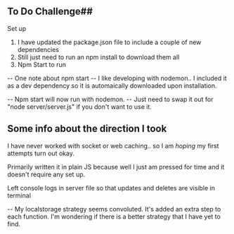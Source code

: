 ## To Do Challenge##

Set up
1. I have updated the package.json file to include a couple of new dependencies
2. Still just need to run an npm install to download them all
3. Npm Start to run

-- One note about npm start --
I like developing with nodemon.. I included it as a dev dependency so it is automaically downloaded upon installation.

-- Npm start will now run with nodemon. 
-- Just need to swap it out for "node server/server.js" if you don't want to use it.

## Some info about the direction I took ##

I have never worked with socket or web caching.. so I am *hoping* my first attempts turn out okay.

Primarily written it in plain JS because well I just am pressed for time and it doesn't require any set up.

Left console logs in server file so that updates and deletes are visible in terminal 


-- My localstorage strategy seems convoluted. It's added an extra step to each function. I'm wondering if there is a better strategy that I have yet to find.



